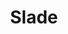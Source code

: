 ---
title: "Slade"
summary: "Slade are an English rock band from Wolverhampton, renamed in 1969 from . The original lineup consisted of , , , . Ambrose Slade January 1969 - December 1969 Don Powell - Drums Dave Hill - Guitar / Vocals Jim Lea - Bass Guitar / Violin Noddy Holder - Lead Vocals / Guitar Slade December 1969 - 1992 Don Powell - Drums Dave Hill - Lead Guitar / Vocals Jim Lea - Bass Guitar / Violin / Keyboards / Flute / Vocals Noddy Holder - Lead Vocals / Guitar Slade II December 1992 - Mid 1994 Don Powell – Drums Dave Hill - Guitar / Vocals Steve Whalley - Guitar and Lead vocals Craig Fenney - Bass Guitar / Vocals Steve Makin - Guitar / Vocals was a English guitarist. Slade II Mid 1994 - December 1996 Don Powell – Drums Dave Hill - Guitar / Vocals Steve Whalley - Guitar and Lead Vocals Trevor Holliday - Bass Guitar / Vocals Steve Makin - Guitar / Vocals was a English guitarist. Slade II December 1996 - September 2000 Don Powell – Drums Dave Hill - Guitar / Vocals Steve Whalley - Guitar and Lead Vocals Trevor Holliday - Bass Guitar / Vocals Slade II and renamed Slade Oct 2000 - Early 2003 Don Powell – Drums Dave Hill - Guitar Steve Whalley - Guitar and Lead Vocals Dave Glover - Bass Guitar Slade February 2003 - 30 June 2005 Don Powell – Drums Dave Hill - Guitar / Vocals Steve Whalley - Guitar and Lead Vocals John Berry - Bass Guitar / Vocals Slade 2005–2019 Don Powell – Drums Dave Hill - Guitar / Vocals Mal McNulty - Guitar and Lead Vocals John Berry - Bass Guitar Slade 2019–2020 Don Powell - Drums Dave Hill - Guitar, Vocals Russell Keefe - Vocals, Keyboards John Berry - Vocals, Bass, Violin Slade 2020– Dave Hill - Guitar, Vocals Russell Keefe - Vocals, Keyboards John Berry - Vocals, Bass, Violin Alex Bines - Drums Slade rose to prominence during the glam rock era of the early 1970s. With seventeen consecutive Top 20 hits and six number ones, the British Hit Singles & Albums names them as the most successful British group of the 1970s. They were the first act to have three singles enter at #1, and all six of the Wolverhampton band's chart-toppers were penned by Noddy Holder and Jim Lea. Total UK sales stand at 6,520,171, and their best selling single, \"Merry Xmas Everybody\", has sold in excess of one million copies. The Illustrated Encyclopedia of Music has also made mention of Holder's powerful vocals and guitarist Dave Hill's equally arresting dress sense along with the deliberate misspelling of their song titles for which they became well known. The group started off as , as which they recorded two singles and built up a reputation on the nationwide touring circuit. They were reluctantly renamed to satisfy the terms of their new record deal with . They released one commercially unsuccessful LP under the Ambrose Slade name, before coming under the management of who shortened the name to Slade. While Slade's attempts at cracking the United States market were largely unsuccessful, they left their mark on several US bands who cite Slade as an influence. bassist admitted that his band's early songwriting ethos and stage performance style was influenced by Slade. In his book, Kiss and Make-Up, Simmons wrote on page 85, \"the one we kept returning to was Slade,\" and \"we liked the way they connected with the crowd, and the way they wrote anthems... we wanted that same energy, that same irresistible simplicity. but we wanted it American-style\". of said on their From Tokyo to You DVD that his band went to see Slade perform, and that they used \"every cheap trick in the book\", thus inadvertently coining his group's name. Cheap Trick covered the song \"When the Lights are Out\" on their 2009 release, The Latest. had US hits with their covers of \"Cum On Feel the Noize\" and \"Mama Weer All Crazee Now\". The origins of Slade's influence on Quiet Riot dated back to the early 1970s, when photographed Slade during their first Los Angeles appearances at the Whisky a Go Go. After Lea and Holder left the band, the remaining members performed for some time as before returning to the original name."
image: "slade.jpg"
apple_music_artist_url: "None"
---